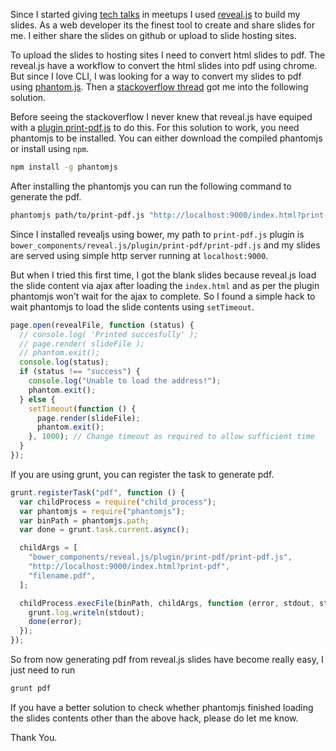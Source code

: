 <!--


---
 "Reveal.js : generate pdf using phantomjs"
excerpt: "Reveal.js : generate pdf using phantomjs"
date: 2014-12-08 00:00:00 IST
updated: 2014-12-08 00:00:00 IST
categories: html
---

-->
<!DOCTYPE html>
<html>

<head>
  <title>basic-git-workflow</title>
  <meta charset="utf-8">
  <meta name="viewport" content="width=device-width, initial-scale=1.0">


  <link rel="stylesheet" href="./css/bootstrap.css">
  <link rel="stylesheet" href="./css/bootstrap.grid.css">
  <link rel="stylesheet" href="./css/bootstrap.min.css">
  <link rel="stylesheet" href="./css/bootstrap-reboot.min.css">
  <link rel="stylesheet" href="./css/bootstrap.css.map">
  <link rel="stylesheet" href="./css/blog-home.css">
  <link rel="stylesheet" href="./css/prism.css">
  <script async defer src="./css/prism.js"></script>
</head>

<body>

Since I started giving [tech talks](/talks.html) in meetups I used [reveal.js](https://github.com/hakimel/reveal.js/) to build my slides. As a web developer its the finest tool to create and share slides for me. I either share the slides on github or upload to slide hosting sites.

To upload the slides to hosting sites I need to convert html slides to pdf. The reveal.js have a workflow to convert the html slides into pdf using chrome. But since I love CLI, I was looking for a way to convert my slides to pdf using [phantom.js](https://github.com/ariya/phantomjs/). Then a [stackoverflow thread](http://stackoverflow.com/questions/25027156/reveal-js-build-pdfs-dynamically-with-grunt-lib-phantomjs) got me into the following solution.

Before seeing the stackoverflow I never knew that reveal.js have equiped with a [plugin print-pdf.js](https://github.com/hakimel/reveal.js/blob/master/plugin/print-pdf/print-pdf.js) to do this. For this solution to work, you need phantomjs to be installed. You can either download the compiled phantomjs or install using `npm`.

```sh
npm install -g phantomjs
```

After installing the phantomjs you can run the following command to generate the pdf.

```sh
phantomjs path/to/print-pdf.js "http://localhost:9000/index.html?print-pdf" file-name.pdf
```

Since I installed revealjs using bower, my path to `print-pdf.js` plugin is `bower_components/reveal.js/plugin/print-pdf/print-pdf.js` and my slides are served using simple http server running at `localhost:9000`.

But when I tried this first time, I got the blank slides because reveal.js load the slide content via ajax after loading the `index.html` and as per the plugin phantomjs won't wait for the ajax to complete. So I found a simple hack to wait phantomjs to load the slide contents using `setTimeout`.

```js
page.open(revealFile, function (status) {
  // console.log( 'Printed succesfully' );
  // page.render( slideFile );
  // phantom.exit();
  console.log(status);
  if (status !== "success") {
    console.log("Unable to load the address!");
    phantom.exit();
  } else {
    setTimeout(function () {
      page.render(slideFile);
      phantom.exit();
    }, 1000); // Change timeout as required to allow sufficient time
  }
});
```

If you are using grunt, you can register the task to generate pdf.

```js
grunt.registerTask("pdf", function () {
  var childProcess = require("child_process");
  var phantomjs = require("phantomjs");
  var binPath = phantomjs.path;
  var done = grunt.task.current.async();

  childArgs = [
    "bower_components/reveal.js/plugin/print-pdf/print-pdf.js",
    "http://localhost:9000/index.html?print-pdf",
    "filename.pdf",
  ];

  childProcess.execFile(binPath, childArgs, function (error, stdout, stderr) {
    grunt.log.writeln(stdout);
    done(error);
  });
});
```

So from now generating pdf from reveal.js slides have become really easy, I just need to run

```sh
grunt pdf
```

If you have a better solution to check whether phantomjs finished loading the slides contents other than the above hack, please do let me know.

Thank You.
